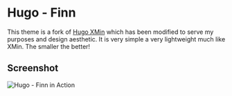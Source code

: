 # Hugo - Finn

This theme is a fork of [Hugo XMin](https://github.com/yihui/hugo-xmin) which has been modified to serve my purposes and design aesthetic. It is very simple a very lightweight much like XMin. The smaller the better!

## Screenshot

![Hugo - Finn in Action](https://gitlab.com/Finnito/hugo-finn/blob/master/screenshot.PNG)